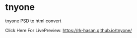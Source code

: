 # tnyone
tnyone PSD to html convert

Click Here For LivePreview: https://rk-hasan.github.io/tnyone/

